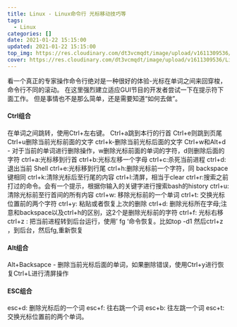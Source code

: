 ```yaml
---
title: Linux - Linux命令行 光标移动技巧等
tags:
  - Linux
categories: []
date: 2021-01-22 15:15:00
updated: 2021-01-22 15:15:00
top_img: https://res.cloudinary.com/dt3vcmqdt/image/upload/v1611309536/Linux/1200px-Tux.svg_n8s7q9.png
cover: https://res.cloudinary.com/dt3vcmqdt/image/upload/v1611309536/Linux/1200px-Tux.svg_n8s7q9.png
---
```


看一个真正的专家操作命令行绝对是一种很好的体验-光标在单词之间来回穿梭，命令行不同的滚动。
在这里强烈建立适应GUI节目的开发者尝试一下在提示符下面工作。
但是事情也不是那么简单，还是需要知道“如何去做”。

#### Ctrl组合
在单词之间跳转，使用Ctrl+左右键。
Ctrl+a跳到本行的行首
Ctrl+e则跳到页尾
Ctrl+u删除当前光标前面的文字
ctrl+k-删除当前光标后面的文字
Ctrl+w和Alt+d - 对于当前的单词进行删除操作，w删除光标前面的单词的字符，d则删除后面的字符
ctrl+a:光标移到行首
ctrl+b:光标左移一个字母
ctrl+c:杀死当前进程
ctrl+d:退出当前 Shell
ctrl+e:光标移到行尾
ctrl+h:删除光标前一个字符，同 backspace 键相同
ctrl+k:清除光标后至行尾的内容
ctrl+l:清屏，相当于clear
ctrl+r:搜索之前打过的命令。会有一个提示，根据你输入的关键字进行搜索bash的history
ctrl+u: 清除光标前至行首间的所有内容
ctrl+w: 移除光标前的一个单词
ctrl+t: 交换光标位置前的两个字符
ctrl+y: 粘贴或者恢复上次的删除
ctrl+d: 删除光标所在字母;注意和backspace以及ctrl+h的区别，这2个是删除光标前的字符
ctrl+f: 光标右移
ctrl+z : 把当前进程转到后台运行，使用’ fg ‘命令恢复。比如top -d1 然后ctrl+z ，到后台，然后fg,重新恢复
#### Alt组合
Alt+Backsapce - 删除当前光标后面的单词，如果删除错误，使用Ctrl+y进行恢复Ctrl+L进行清屏操作
#### ESC组合
esc+d: 删除光标后的一个词
esc+f: 往右跳一个词
esc+b: 往左跳一个词
esc+t: 交换光标位置前的两个单词。
